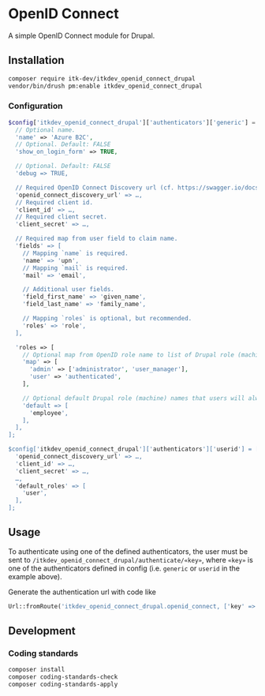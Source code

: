 # OpenID Connect

A simple OpenID Connect module for Drupal.

## Installation

```sh
composer require itk-dev/itkdev_openid_connect_drupal
vendor/bin/drush pm:enable itkdev_openid_connect_drupal
```

### Configuration

```php
$config['itkdev_openid_connect_drupal']['authenticators']['generic'] = [
  // Optional name.
  'name' => 'Azure B2C',
  // Optional. Default: FALSE
  'show_on_login_form' => TRUE,

  // Optional. Default: FALSE
  'debug => TRUE,

  // Required OpenID Connect Discovery url (cf. https://swagger.io/docs/specification/authentication/openid-connect-discovery/)
  'openid_connect_discovery_url' => …,
  // Required client id.
  'client_id' => …,
  // Required client secret.
  'client_secret' => …,

  // Required map from user field to claim name.
  'fields' => [
    // Mapping `name` is required.
    'name' => 'upn',
    // Mapping `mail` is required.
    'mail' => 'email',

    // Additional user fields.
    'field_first_name' => 'given_name',
    'field_last_name' => 'family_name',

    // Mapping `roles` is optional, but recommended.
    'roles' => 'role',
  ],

  'roles => [
    // Optional map from OpenID role name to list of Drupal role (machine) names (or a single name).
    'map' => [
      'admin' => ['administrator', 'user_manager'],
      'user' => 'authenticated',
    ],

    // Optional default Drupal role (machine) names that users will always get.
    'default => [
      'employee',
    ],
  ],
];

$config['itkdev_openid_connect_drupal']['authenticators']['userid'] = [
  'openid_connect_discovery_url' => …,
  'client_id' => …,
  'client_secret' => …,
  …,
  'default_roles' => [
    'user',
  ],
];
```

## Usage

To authenticate using one of the defined authenticators, the user must be sent
to `/itkdev_openid_connect_drupal/authenticate/«key»`, where `«key»` is one of
the authenticators defined in config (i.e. `generic` or `userid` in the example
above).

Generate the authentication url with code like

```php
Url::fromRoute('itkdev_openid_connect_drupal.openid_connect, ['key' => $key])
```

## Development

### Coding standards

```sh
composer install
composer coding-standards-check
composer coding-standards-apply
```

